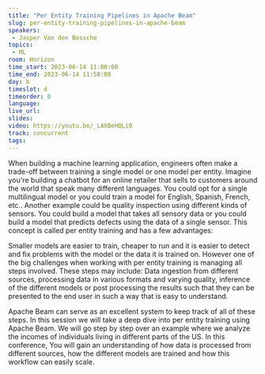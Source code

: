 ```yaml
---
title: "Per Entity Training Pipelines in Apache Beam"
slug: per-entity-training-pipelines-in-apache-beam
speakers:
 - Jasper Van den Bossche
topics:
 - ML
room: Horizon
time_start: 2023-06-14 11:00:00
time_end: 2023-06-14 11:50:00
day: b
timeslot: d
timeorder: 0
language: 
live_url: 
slides: 
video: https://youtu.be/_LAXBeHQLi0
track: concurrent
tags:
---
```


When building a machine learning application, engineers often make a trade-off between training a single model or one model per entity. Imagine you're building a chatbot for an online retailer that sells to customers around the world that speak many different languages. You could opt for a single multilingual model or you could train a model for English, Spanish, French, etc.. Another example could be quality inspection using different kinds of sensors. You could build a model that takes all sensory data or you could build a model that predicts defects using the data of a single sensor. This concept is called per entity training and has a few advantages:
 
 
 
 Smaller models are easier to train, cheaper to run and it is easier to detect and fix problems with the model or the data it is trained on. However one of the big challenges when working with per entity training is managing all steps involved. These steps may include: Data ingestion from different sources, processing data in various formats and varying quality, inference of the different models or post processing the results such that they can be presented to the end user in such a way that is easy to understand.
 
 
 
 Apache Beam can serve as an excellent system to keep track of all of these steps. In this session we will take a deep dive into per entity training using Apache Beam. We will go step by step over an example where we analyze the incomes of individuals living in different parts of the US. In this conference, You will gain an understanding of how data is processed from different sources, how the different models are trained and how this workflow can easily scale.